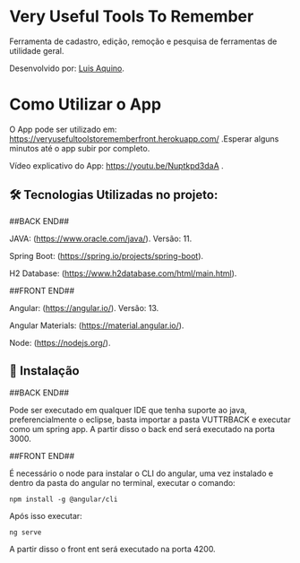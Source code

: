 # Very Useful Tools To Remember

Ferramenta de cadastro, edição, remoção e pesquisa de ferramentas de utilidade geral.

Desenvolvido por: [Luis Aquino](https://www.linkedin.com/in/luis-eduardo-peixoto-de-aquino-941606132).

# Como Utilizar o App

O App pode ser utilizado em: https://veryusefultoolstorememberfront.herokuapp.com/ .Esperar alguns minutos até o app subir por completo.

Vídeo explicativo do App: https://youtu.be/Nuptkpd3daA .

## 🛠 Tecnologias Utilizadas no projeto:
##BACK END##

JAVA: (https://www.oracle.com/java/). Versão: 11.

Spring Boot: (https://spring.io/projects/spring-boot).

H2 Database: (https://www.h2database.com/html/main.html).

##FRONT END##

Angular: (https://angular.io/). Versão: 13.

Angular Materials: (https://material.angular.io/).

Node: (https://nodejs.org/).

## 🚀 Instalação

##BACK END##

Pode ser executado em qualquer IDE que tenha suporte ao java, preferencialmente o eclipse, basta importar a pasta VUTTRBACK e executar como um spring app.
A partir disso o back end será executado na porta 3000.

##FRONT END##

É necessário o node para instalar o CLI do angular, uma vez instalado e dentro da pasta do angular no terminal, executar o comando:
```
npm install -g @angular/cli
```

Após isso executar:
```
ng serve
```
A partir disso o front ent será executado na porta 4200.
